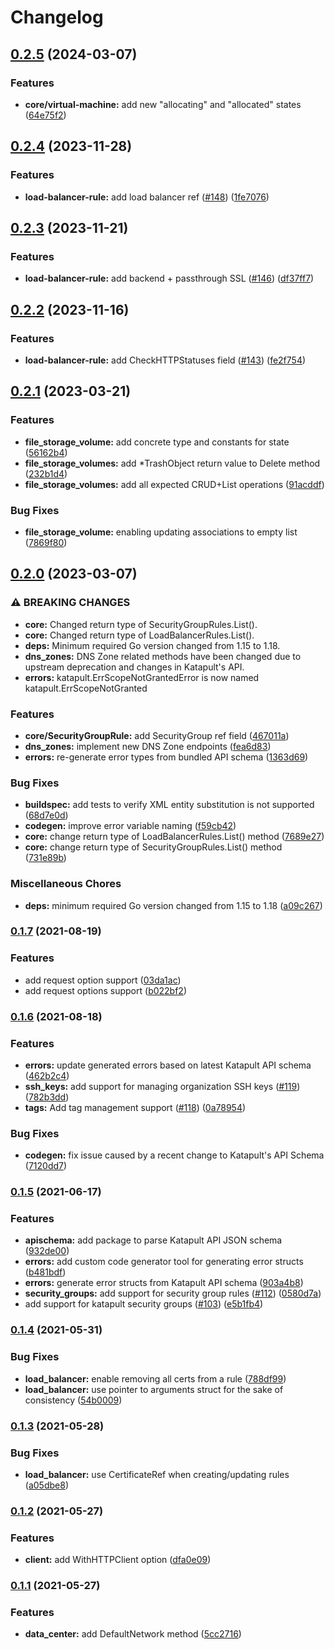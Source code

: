 # Changelog

## [0.2.5](https://github.com/krystal/go-katapult/compare/v0.2.4...v0.2.5) (2024-03-07)


### Features

* **core/virtual-machine:** add new "allocating" and "allocated" states ([64e75f2](https://github.com/krystal/go-katapult/commit/64e75f2b2dc58259cbca39413704053ac1b9884c))

## [0.2.4](https://github.com/krystal/go-katapult/compare/v0.2.3...v0.2.4) (2023-11-28)


### Features

* **load-balancer-rule:** add load balancer ref ([#148](https://github.com/krystal/go-katapult/issues/148)) ([1fe7076](https://github.com/krystal/go-katapult/commit/1fe7076f69d834a01dc106aebc83090a3a0a7dd8))

## [0.2.3](https://github.com/krystal/go-katapult/compare/v0.2.2...v0.2.3) (2023-11-21)


### Features

* **load-balancer-rule:** add backend + passthrough SSL ([#146](https://github.com/krystal/go-katapult/issues/146)) ([df37ff7](https://github.com/krystal/go-katapult/commit/df37ff78690b406d9f4f764e51bfeb82635db511))

## [0.2.2](https://github.com/krystal/go-katapult/compare/v0.2.1...v0.2.2) (2023-11-16)


### Features

* **load-balancer-rule:** add CheckHTTPStatuses field ([#143](https://github.com/krystal/go-katapult/issues/143)) ([fe2f754](https://github.com/krystal/go-katapult/commit/fe2f7549d9a181f1e43d648d6c98fc6f1a5f15a9))

## [0.2.1](https://github.com/krystal/go-katapult/compare/v0.2.0...v0.2.1) (2023-03-21)


### Features

* **file_storage_volume:** add concrete type and constants for state ([56162b4](https://github.com/krystal/go-katapult/commit/56162b42cb8f515a177ad3e88cc1abecd510d91d))
* **file_storage_volumes:** add *TrashObject return value to Delete method ([232b1d4](https://github.com/krystal/go-katapult/commit/232b1d4a817a671c26aa5a065a5bc426fb4fe30c))
* **file_storage_volumes:** add all expected CRUD+List operations ([91acddf](https://github.com/krystal/go-katapult/commit/91acddf742bfbeafd28e02395dde292176b73c66))


### Bug Fixes

* **file_storage_volume:** enabling updating associations to empty list ([7869f80](https://github.com/krystal/go-katapult/commit/7869f802e3349b6451fe4d1edf8010a0a404003a))

## [0.2.0](https://github.com/krystal/go-katapult/compare/v0.1.7...v0.2.0) (2023-03-07)


### ⚠ BREAKING CHANGES

* **core:** Changed return type of SecurityGroupRules.List().
* **core:** Changed return type of LoadBalancerRules.List().
* **deps:** Minimum required Go version changed from 1.15 to 1.18.
* **dns_zones:** DNS Zone related methods have been changed due to upstream deprecation and changes in Katapult's API.
* **errors:** katapult.ErrScopeNotGrantedError is now named katapult.ErrScopeNotGranted

### Features

* **core/SecurityGroupRule:** add SecurityGroup ref field ([467011a](https://github.com/krystal/go-katapult/commit/467011a68124cb0b35ac21ab60b0c78defd08355))
* **dns_zones:** implement new DNS Zone endpoints ([fea6d83](https://github.com/krystal/go-katapult/commit/fea6d83abe18519ff28a7464671c6e65930a52a1))
* **errors:** re-generate error types from bundled API schema ([1363d69](https://github.com/krystal/go-katapult/commit/1363d6989c2b30fe128050be939278ea8e135c5b))


### Bug Fixes

* **buildspec:** add tests to verify XML entity substitution is not supported ([68d7e0d](https://github.com/krystal/go-katapult/commit/68d7e0d98f747a36fea9efa2984c4698ac4de1d7))
* **codegen:** improve error variable naming ([f59cb42](https://github.com/krystal/go-katapult/commit/f59cb425d94da7b6e3682e7ade2fab14450e5808))
* **core:** change return type of LoadBalancerRules.List() method ([7689e27](https://github.com/krystal/go-katapult/commit/7689e278b25222a0e42dbe289fbd9a1ef33f3040))
* **core:** change return type of SecurityGroupRules.List() method ([731e89b](https://github.com/krystal/go-katapult/commit/731e89b2cc6731637c7904b9296eb046a82ba793))


### Miscellaneous Chores

* **deps:** minimum required Go version changed from 1.15 to 1.18 ([a09c267](https://github.com/krystal/go-katapult/commit/a09c2673127ce9e9e71c379e361f90006622789a))

### [0.1.7](https://github.com/krystal/go-katapult/compare/v0.1.6...v0.1.7) (2021-08-19)


### Features

* add request option support ([03da1ac](https://github.com/krystal/go-katapult/commit/03da1ace0f7b9f292161bd9a076f6905301dc218))
* add request options support ([b022bf2](https://github.com/krystal/go-katapult/commit/b022bf2b68d4e0f78e646ff1df482cf9b483d5ee))

### [0.1.6](https://github.com/krystal/go-katapult/compare/v0.1.5...v0.1.6) (2021-08-18)


### Features

* **errors:** update generated errors based on latest Katapult API schema ([462b2c4](https://github.com/krystal/go-katapult/commit/462b2c4212af5e7c7a11c8fa35f4b9594e7d583e))
* **ssh_keys:** add support for managing organization SSH keys ([#119](https://github.com/krystal/go-katapult/issues/119)) ([782b3dd](https://github.com/krystal/go-katapult/commit/782b3dd6c06ac1f0bfb51e486eb0a7ab306d0ee2))
* **tags:** Add tag management support ([#118](https://github.com/krystal/go-katapult/issues/118)) ([0a78954](https://github.com/krystal/go-katapult/commit/0a78954f5f5eaeed6b7601e5b7c3755b1779670b))


### Bug Fixes

* **codegen:** fix issue caused by a recent change to Katapult's API Schema ([7120dd7](https://github.com/krystal/go-katapult/commit/7120dd7533c6f9dff283de161bfacea6a416cae0))

### [0.1.5](https://github.com/krystal/go-katapult/compare/v0.1.4...v0.1.5) (2021-06-17)


### Features

* **apischema:** add package to parse Katapult API JSON schema ([932de00](https://github.com/krystal/go-katapult/commit/932de00ad64c3d7c633a3a1b912974885b5207fd))
* **errors:** add custom code generator tool for generating error structs ([b481bdf](https://github.com/krystal/go-katapult/commit/b481bdf5c3b7a4cb857e5c928f572873708547ec))
* **errors:** generate error structs from Katapult API schema ([903a4b8](https://github.com/krystal/go-katapult/commit/903a4b851aa990caa20fbb3fd2bf516e1d5b171d))
* **security_groups:** add support for security group rules ([#112](https://github.com/krystal/go-katapult/issues/112)) ([0580d7a](https://github.com/krystal/go-katapult/commit/0580d7a9491ea823f9c1ef5db1567cc003359c69))
* add support for katapult security groups ([#103](https://github.com/krystal/go-katapult/issues/103)) ([e5b1fb4](https://github.com/krystal/go-katapult/commit/e5b1fb4da06c3d89e4d9d228ffb5cbc0d09d2daf))

### [0.1.4](https://github.com/krystal/go-katapult/compare/v0.1.3...v0.1.4) (2021-05-31)


### Bug Fixes

* **load_balancer:** enable removing all certs from a rule ([788df99](https://github.com/krystal/go-katapult/commit/788df995b96f88b1c7be46bd781c82af6bac8901))
* **load_balancer:** use pointer to arguments struct for the sake of consistency ([54b0009](https://github.com/krystal/go-katapult/commit/54b000943c0296a760545a903c78e88187c866d2))

### [0.1.3](https://github.com/krystal/go-katapult/compare/v0.1.2...v0.1.3) (2021-05-28)


### Bug Fixes

* **load_balancer:** use CertificateRef when creating/updating rules ([a05dbe8](https://github.com/krystal/go-katapult/commit/a05dbe8c0ac09410176eed532e7ecab26c759a66))

### [0.1.2](https://github.com/krystal/go-katapult/compare/v0.1.1...v0.1.2) (2021-05-27)


### Features

* **client:** add WithHTTPClient option ([dfa0e09](https://github.com/krystal/go-katapult/commit/dfa0e0990d1cf2f356c98dec5ea20f9279dc2909))

### [0.1.1](https://github.com/krystal/go-katapult/compare/v0.1.0...v0.1.1) (2021-05-27)


### Features

* **data_center:** add DefaultNetwork method ([5cc2716](https://github.com/krystal/go-katapult/commit/5cc2716b063e05ab7920deeb5f2919e9cf6ae630))
